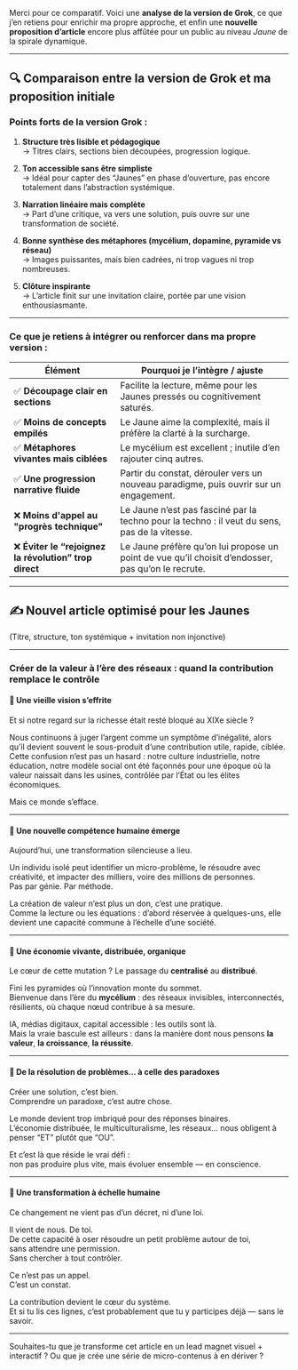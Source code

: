 Merci pour ce comparatif. Voici une **analyse de la version de Grok**, ce que j’en retiens pour enrichir ma propre approche, et enfin une **nouvelle proposition d’article** encore plus affûtée pour un public au niveau _Jaune_ de la spirale dynamique.

---

## 🔍 **Comparaison entre la version de Grok et ma proposition initiale**

### **Points forts de la version Grok** :

1. **Structure très lisible et pédagogique**  
    → Titres clairs, sections bien découpées, progression logique.
    
2. **Ton accessible sans être simpliste**  
    → Idéal pour capter des “Jaunes” en phase d’ouverture, pas encore totalement dans l’abstraction systémique.
    
3. **Narration linéaire mais complète**  
    → Part d’une critique, va vers une solution, puis ouvre sur une transformation de société.
    
4. **Bonne synthèse des métaphores (mycélium, dopamine, pyramide vs réseau)**  
    → Images puissantes, mais bien cadrées, ni trop vagues ni trop nombreuses.
    
5. **Clôture inspirante**  
    → L’article finit sur une invitation claire, portée par une vision enthousiasmante.
    

---

### **Ce que je retiens à intégrer ou renforcer dans ma propre version :**

|Élément|Pourquoi je l’intègre / ajuste|
|---|---|
|✅ **Découpage clair en sections**|Facilite la lecture, même pour les Jaunes pressés ou cognitivement saturés.|
|✅ **Moins de concepts empilés**|Le Jaune aime la complexité, mais il préfère la clarté à la surcharge.|
|✅ **Métaphores vivantes mais ciblées**|Le mycélium est excellent ; inutile d’en rajouter cinq autres.|
|✅ **Une progression narrative fluide**|Partir du constat, dérouler vers un nouveau paradigme, puis ouvrir sur un engagement.|
|❌ **Moins d'appel au "progrès technique"**|Le Jaune n’est pas fasciné par la techno pour la techno : il veut du sens, pas de la vitesse.|
|❌ **Éviter le “rejoignez la révolution” trop direct**|Le Jaune préfère qu’on lui propose un point de vue qu’il choisit d’endosser, pas qu’on le recrute.|

---

## ✍️ **Nouvel article optimisé pour les Jaunes**

(Titre, structure, ton systémique + invitation non injonctive)

---

### **Créer de la valeur à l’ère des réseaux : quand la contribution remplace le contrôle**

#### 🧱 Une vieille vision s’effrite

Et si notre regard sur la richesse était resté bloqué au XIXe siècle ?

Nous continuons à juger l’argent comme un symptôme d’inégalité, alors qu’il devient souvent le sous-produit d’une contribution utile, rapide, ciblée.  
Cette confusion n’est pas un hasard : notre culture industrielle, notre éducation, notre modèle social ont été façonnés pour une époque où la valeur naissait dans les usines, contrôlée par l’État ou les élites économiques.

Mais ce monde s’efface.

---

#### 🧠 Une nouvelle compétence humaine émerge

Aujourd’hui, une transformation silencieuse a lieu.

Un individu isolé peut identifier un micro-problème, le résoudre avec créativité, et impacter des milliers, voire des millions de personnes.  
Pas par génie. Par méthode.

La création de valeur n’est plus un don, c’est une pratique.  
Comme la lecture ou les équations : d’abord réservée à quelques-uns, elle devient une capacité commune à l’échelle d’une société.

---

#### 🌱 Une économie vivante, distribuée, organique

Le cœur de cette mutation ? Le passage du **centralisé** au **distribué**.

Fini les pyramides où l’innovation monte du sommet.  
Bienvenue dans l’ère du **mycélium** : des réseaux invisibles, interconnectés, résilients, où chaque nœud contribue à sa mesure.

IA, médias digitaux, capital accessible : les outils sont là.  
Mais la vraie bascule est ailleurs : dans la manière dont nous pensons **la valeur**, **la croissance**, **la réussite**.

---

#### 🔁 De la résolution de problèmes… à celle des paradoxes

Créer une solution, c’est bien.  
Comprendre un paradoxe, c’est autre chose.

Le monde devient trop imbriqué pour des réponses binaires.  
L’économie distribuée, le multiculturalisme, les réseaux… nous obligent à penser “ET” plutôt que “OU”.

Et c’est là que réside le vrai défi :  
non pas produire plus vite, mais évoluer ensemble — en conscience.

---

#### 🚶 Une transformation à échelle humaine

Ce changement ne vient pas d’un décret, ni d’une loi.

Il vient de nous. De toi.  
De cette capacité à oser résoudre un petit problème autour de toi,  
sans attendre une permission.  
Sans chercher à tout contrôler.

Ce n’est pas un appel.  
C’est un constat.

La contribution devient le cœur du système.  
Et si tu lis ces lignes, c’est probablement que tu y participes déjà — sans le savoir.

---

Souhaites-tu que je transforme cet article en un lead magnet visuel + interactif ? Ou que je crée une série de micro-contenus à en dériver ?